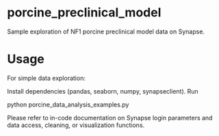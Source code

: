 # porcine_preclinical_model
Sample exploration of NF1 porcine preclinical model data on Synapse.

# Usage
For simple data exploration:

Install dependencies (pandas, seaborn, numpy, synapseclient).
Run

python porcine_data_analysis_examples.py

Please refer to in-code documentation on Synapse login parameters and data access, cleaning, or visualization functions.

